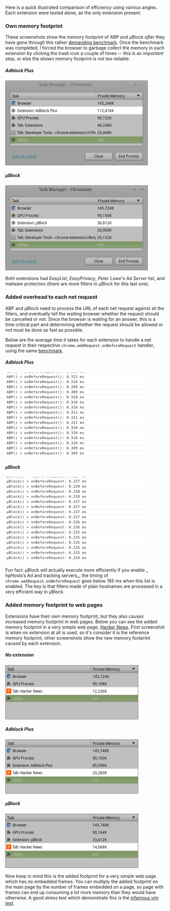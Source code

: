 Here is a quick illustrated comparison of efficiency using various angles. Each extension were tested alone, as the only extension present.

### Own memory footprint

These screenshots show the memory footprint of ABP and µBlock _after_ they have gone through this rather [demanding benchmark](https://github.com/gorhill/uBlock/wiki/Reference-benchmark). Once the benchmark was completed, I forced the browser to garbage collect the memory in each extension by clicking the trash icon a couple of times -- this is an _important step_, or else the shown memory footprint is not too reliable.

##### Adblock Plus
![ABP](https://raw.githubusercontent.com/gorhill/uBlock/master/doc/img/abp-own-mem.png)

##### µBlock
![uBlock](https://raw.githubusercontent.com/gorhill/uBlock/master/doc/img/ublock-own-mem.png)

Both extensions had _EasyList_, _EasyPrivacy_, _Peter Lowe's Ad Server_ list, and malware protection (there are more filters in µBlock for this last one).

### Added overhead to each net request

ABP and µBlock need to process the URL of each net request against all the filters, and eventually tell the waiting browser whether the request should be cancelled or not. Since the browser is waiting for an answer, this is a time critical part and determining whether the request should be allowed or not must be done as fast as possible.

Below are the average time it takes for each extension to handle a net request in their respective `chrome.webRequest.onBeforeRequest` handler, using the same [benchmark](https://github.com/gorhill/uBlock/wiki/Reference-benchmark).

##### Adblock Plus
![ABP](https://raw.githubusercontent.com/gorhill/uBlock/master/doc/img/abp-obr.png)

##### µBlock
![uBlock](https://raw.githubusercontent.com/gorhill/uBlock/master/doc/img/ublock-obr.png)

Fun fact: µBlock will actually execute more efficiently if you enable _ hpHosts’s Ad and tracking servers_, the timing of `chrome.webRequest.onBeforeRequest` goes below 185 ms when this list is enabled. The key is that filters made of plain hostnames are processed in a very efficient way in µBlock.

### Added memory footprint to web pages

Extensions have their own memory footprint, but they also causes increased memory footprint in web pages. Below you can see the added memory footprint in a very simple web page, [Hacker News](https://news.ycombinator.com/). First screenshot is when no extension at all is used, so it's consider it is the reference memory footprint, other screenshots show the new memory footprint caused by each extension.

##### No extension
![No extension](https://raw.githubusercontent.com/gorhill/uBlock/master/doc/img/hn-alone.png)

##### Adblock Plus
![ABP](https://raw.githubusercontent.com/gorhill/uBlock/master/doc/img/hn-abp.png)

##### µBlock
![uBlock](https://raw.githubusercontent.com/gorhill/uBlock/master/doc/img/hn-ublock.png)

Now keep in mind this is the added footprint for a very simple web page which has no embedded frames. You can multiply the added footprint on the main page by the number of frames embedded on a page, so page with frames can end up consuming a _lot_ more memory than they would have otherwise. A good stress test which demonstrate this is the [infamous vim test](https://github.com/gorhill/httpswitchboard/wiki/Adblock-Plus-memory-consumption).